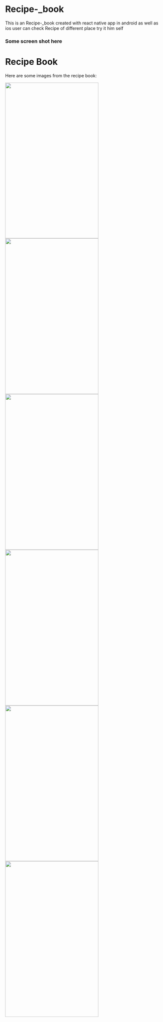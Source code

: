 # Recipe-_book
This is an  Recipe-_book created with react native app  in android as well as ios user can check Recipe of different place try it him self 
### Some screen shot here
# Recipe Book

Here are some images from the recipe book:

<img src="https://github.com/vishalpandhare01/Recipe-_book/assets/99859675/12d594bd-e645-4411-8bfe-2f71cd9abc8e" width="300" height="500">
<img src="https://github.com/vishalpandhare01/Recipe-_book/assets/99859675/3a4de5e4-136e-47b7-b4eb-9416d57d5257" width="300" height="500">
<img src="https://github.com/vishalpandhare01/Recipe-_book/assets/99859675/af98b1d0-cb1d-4b7a-a299-38d24d3f2450" width="300" height="500">
<img src="https://github.com/vishalpandhare01/Recipe-_book/assets/99859675/39cf5c51-7991-4603-b8ee-dbbf9c7d8a45" width="300" height="500">
<img src="https://github.com/vishalpandhare01/Recipe-_book/assets/99859675/941ed6b9-e941-4b20-96a5-73876ab312a2" width="300" height="500">
<img src="https://github.com/vishalpandhare01/Recipe-_book/assets/99859675/543b6fd2-9773-4211-bf82-0df92d260049" width="300" height="500">
